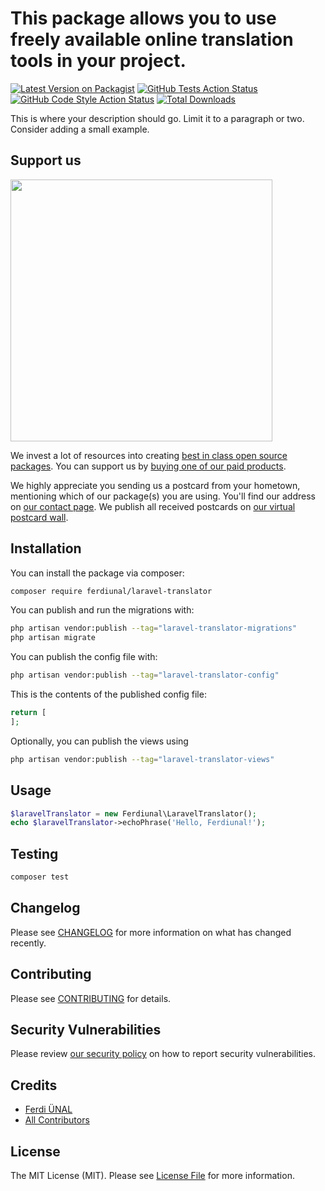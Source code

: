 # This package allows you to use freely available online translation tools in your project.

[![Latest Version on Packagist](https://img.shields.io/packagist/v/ferdiunal/laravel-translator.svg?style=flat-square)](https://packagist.org/packages/ferdiunal/laravel-translator)
[![GitHub Tests Action Status](https://img.shields.io/github/actions/workflow/status/ferdiunal/laravel-translator/run-tests.yml?branch=main&label=tests&style=flat-square)](https://github.com/ferdiunal/laravel-translator/actions?query=workflow%3Arun-tests+branch%3Amain)
[![GitHub Code Style Action Status](https://img.shields.io/github/actions/workflow/status/ferdiunal/laravel-translator/fix-php-code-style-issues.yml?branch=main&label=code%20style&style=flat-square)](https://github.com/ferdiunal/laravel-translator/actions?query=workflow%3A"Fix+PHP+code+style+issues"+branch%3Amain)
[![Total Downloads](https://img.shields.io/packagist/dt/ferdiunal/laravel-translator.svg?style=flat-square)](https://packagist.org/packages/ferdiunal/laravel-translator)

This is where your description should go. Limit it to a paragraph or two. Consider adding a small example.

## Support us

[<img src="https://github-ads.s3.eu-central-1.amazonaws.com/laravel-translator.jpg?t=1" width="419px" />](https://spatie.be/github-ad-click/laravel-translator)

We invest a lot of resources into creating [best in class open source packages](https://spatie.be/open-source). You can support us by [buying one of our paid products](https://spatie.be/open-source/support-us).

We highly appreciate you sending us a postcard from your hometown, mentioning which of our package(s) you are using. You'll find our address on [our contact page](https://spatie.be/about-us). We publish all received postcards on [our virtual postcard wall](https://spatie.be/open-source/postcards).

## Installation

You can install the package via composer:

```bash
composer require ferdiunal/laravel-translator
```

You can publish and run the migrations with:

```bash
php artisan vendor:publish --tag="laravel-translator-migrations"
php artisan migrate
```

You can publish the config file with:

```bash
php artisan vendor:publish --tag="laravel-translator-config"
```

This is the contents of the published config file:

```php
return [
];
```

Optionally, you can publish the views using

```bash
php artisan vendor:publish --tag="laravel-translator-views"
```

## Usage

```php
$laravelTranslator = new Ferdiunal\LaravelTranslator();
echo $laravelTranslator->echoPhrase('Hello, Ferdiunal!');
```

## Testing

```bash
composer test
```

## Changelog

Please see [CHANGELOG](CHANGELOG.md) for more information on what has changed recently.

## Contributing

Please see [CONTRIBUTING](CONTRIBUTING.md) for details.

## Security Vulnerabilities

Please review [our security policy](../../security/policy) on how to report security vulnerabilities.

## Credits

- [Ferdi ÜNAL](https://github.com/ferdiunal)
- [All Contributors](../../contributors)

## License

The MIT License (MIT). Please see [License File](LICENSE.md) for more information.
